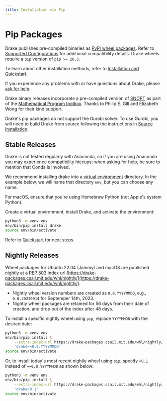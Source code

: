 ```yaml
---
title: Installation via Pip
---
```


# Pip Packages

Drake publishes pre-compiled binaries as
[PyPI wheel packages](https://pypi.org/project/drake/).  Refer to
[Supported Configurations](/installation.html#supported-configurations)
for additional compatibility details.  Drake wheels require a `pip`
version of `pip >= 20.3`.

To learn about other installation methods, refer to
[Installation and Quickstart](/installation.html).

If you experience any problems with or have questions about Drake, please
[ask for help](/getting_help.html).

Drake binary releases incorporate a pre-compiled version of
[SNOPT](https://ccom.ucsd.edu/~optimizers/solvers/snopt/) as part of the
[Mathematical Program toolbox](https://drake.mit.edu/doxygen_cxx/group__solvers.html).
Thanks to Philip E. Gill and Elizabeth Wong for their kind support.

Drake's pip packages do not support the Gurobi solver. To use
Gurobi, you will need to build Drake from source following the instructions
in [Source Installation](/from_source.html).

## Stable Releases

<div class="note" markdown="1">
Drake is not tested regularly with Anaconda, so if you are using Anaconda you
may experience compatibility hiccups; when asking for help, be sure to mention
that Conda is involved.
</div>

We recommend installing drake into a
[virtual environment](https://packaging.python.org/guides/installing-using-pip-and-virtual-environments/#creating-a-virtual-environment)
directory.  In the example below, we will name that directory ``env``, but you
can choose any name.

For macOS, ensure that you're using Homebrew Python (not Apple's system Python).

Create a virtual environment, install Drake, and activate the environment:

```bash
python3 -m venv env
env/bin/pip install drake
source env/bin/activate
````

Refer to [Quickstart](/installation.html#quickstart) for next steps.

## Nightly Releases

Wheel packages for Ubuntu 22.04 (Jammy) and macOS are
published nightly at a [PEP 503](https://peps.python.org/pep-0503/) index url
[https://drake-packages.csail.mit.edu/whl/nightly/](https://drake-packages.csail.mit.edu/whl/nightly/).

- Nightly wheel version numbers are created as `0.0.YYYYMMDD`, e.g.,
  `0.0.20230914` for Septemper 14th, 2023.
- Nightly wheel packages are retained for 56 days from their date of creation,
  and drop out of the index after 48 days.

To install a specific nightly wheel using `pip`, replace `YYYYMMDD` with the
desired date:

```bash
python3 -m venv env
env/bin/pip install \
    --extra-index-url https://drake-packages.csail.mit.edu/whl/nightly/ \
    'drake==0.0.YYYYMMDD'
source env/bin/activate
```

Or, to install today's most recent nightly wheel using `pip`, specify `<0.1`
instead of `==0.0.YYYYMMDD` as shown below:

```bash
python3 -m venv env
env/bin/pip install \
    --extra-index-url https://drake-packages.csail.mit.edu/whl/nightly/ \
    'drake<0.1'
source env/bin/activate
```
